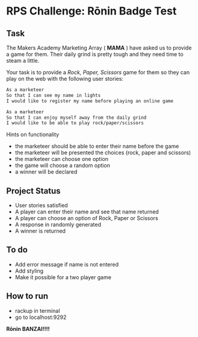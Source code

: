 # RPS Challenge: Rōnin Badge Test

Task
----

The Makers Academy Marketing Array ( **MAMA** ) have asked us to provide a game for them. Their daily grind is pretty tough and they need time to steam a little.

Your task is to provide a _Rock, Paper, Scissors_ game for them so they can play on the web with the following user stories:

```sh
As a marketeer
So that I can see my name in lights
I would like to register my name before playing an online game

As a marketeer
So that I can enjoy myself away from the daily grind
I would like to be able to play rock/paper/scissors
```

Hints on functionality

- the marketeer should be able to enter their name before the game
- the marketeer will be presented the choices (rock, paper and scissors)
- the marketeer can choose one option
- the game will choose a random option
- a winner will be declared

Project Status
----

* User stories satisfied
* A player can enter their name and see that name returned
* A player can choose an option of Rock, Paper or Scissors
* A response in randomly generated
* A winner is returned

To do
----

* Add error message if name is not entered
* Add styling
* Make it possible for a two player game

How to run
----

* rackup in terminal
* go to localhost:9292


**Rōnin BANZAI!!!!**

